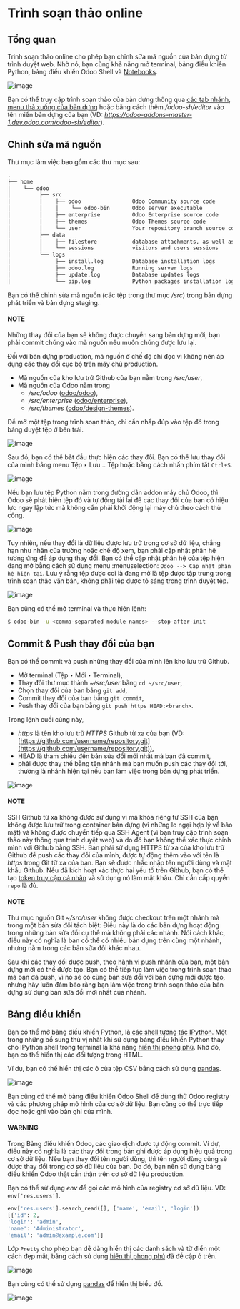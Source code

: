 <a id="odoosh-gettingstarted-online-editor"></a>

# Trình soạn thảo online

## Tổng quan

Trình soạn thảo online cho phép bạn chỉnh sửa mã nguồn của bản dựng từ trình duyệt web. Nhờ nó, bạn cũng khả năng mở terminal, bảng điều khiển Python, bảng điều khiển Odoo Shell và [Notebooks](https://jupyterlab.readthedocs.io/en/stable/user/notebook.html).

![image](online-editor/interface-editor.png)

Bạn có thể truy cập trình soạn thảo của bản dựng thông qua [các tab nhánh](branches.md#odoosh-gettingstarted-branches-tabs), [menu thả xuống của bản dựng](builds.md#odoosh-gettingstarted-builds-dropdown-menu) hoặc bằng cách thêm  */odoo-sh/editor* vào tên miền bản dựng của bạn (VD: *https://odoo-addons-master-1.dev.odoo.com/odoo-sh/editor*).

## Chỉnh sửa mã nguồn

Thư mục làm việc bao gồm các thư mục sau:

```default
.
├── home
│    └── odoo
│         ├── src
│         │    ├── odoo                Odoo Community source code
│         │    │    └── odoo-bin       Odoo server executable
│         │    ├── enterprise          Odoo Enterprise source code
│         │    ├── themes              Odoo Themes source code
│         │    └── user                Your repository branch source code
│         ├── data
│         │    ├── filestore           database attachments, as well as the files of binary fields
│         │    └── sessions            visitors and users sessions
│         └── logs
│              ├── install.log         Database installation logs
│              ├── odoo.log            Running server logs
│              ├── update.log          Database updates logs
│              └── pip.log             Python packages installation logs
```

Bạn có thể chỉnh sửa mã nguồn (các tệp trong thư mục  */src*) trong bản dựng phát triển và bản dựng staging.

#### NOTE
Những thay đổi của bạn sẽ không được chuyển sang bản dựng mới, bạn phải commit chúng vào mã nguồn nếu muốn chúng được lưu lại.

Đối với bản dựng production, mã nguồn ở chế độ chỉ đọc vì không nên áp dụng các thay đổi cục bộ trên máy chủ production.

* Mã nguồn của kho lưu trữ Github của bạn nằm trong  */src/user*,
* Mã nguồn của Odoo nằm trong
  *  */src/odoo* ([odoo/odoo](https://github.com/odoo/odoo)),
  *  */src/enterprise* ([odoo/enterprise](https://github.com/odoo/enterprise)),
  *  */src/themes* ([odoo/design-themes](https://github.com/odoo/design-themes)).

Để mở một tệp trong trình soạn thảo, chỉ cần nhấp đúp vào tệp đó trong bảng duyệt tệp ở bên trái.

![image](online-editor/interface-editor-open-file.png)

Sau đó, bạn có thể bắt đầu thực hiện các thay đổi. Bạn có thể lưu thay đổi của mình bằng menu Tệp ‣ Lưu .. Tệp hoặc bằng cách nhấn phím tắt `Ctrl+S`.

![image](online-editor/interface-editor-save-file.png)

Nếu bạn lưu tệp Python nằm trong đường dẫn addon máy chủ Odoo, thì Odoo sẽ phát hiện tệp đó và tự động tải lại để các thay đổi của bạn có hiệu lực ngay lập tức mà không cần phải khởi động lại máy chủ theo cách thủ công.

![image](online-editor/interface-editor-automaticreload.gif)

Tuy nhiên, nếu thay đổi là dữ liệu được lưu trữ trong cơ sở dữ liệu, chẳng hạn như nhãn của trường hoặc chế độ xem, bạn phải cập nhật phân hệ tương ứng để áp dụng thay đổi. Bạn có thể cập nhật phân hệ của tệp hiện đang mở bằng cách sử dụng menu :menuselection: `Odoo --> Cập nhật phân hệ hiện tại`. Lưu ý rằng tệp được coi là đang mở là tệp được tập trung trong trình soạn thảo văn bản, không phải tệp được tô sáng trong trình duyệt tệp.

![image](online-editor/interface-editor-update-current-module.png)

Bạn cũng có thể mở terminal và thực hiện lệnh:

```bash
$ odoo-bin -u <comma-separated module names> --stop-after-init
```

<a id="odoosh-gettingstarted-online-editor-push"></a>

## Commit & Push thay đổi của bạn

Bạn có thể commit và push những thay đổi của mình lên kho lưu trữ Github.

* Mở terminal (Tệp ‣ Mới ‣ Terminal),
* Thay đổi thư mục thành  *~/src/user* bằng `cd ~/src/user`,
* Chọn thay đổi của bạn bằng `git add`,
* Commit thay đổi của bạn bằng `git commit`,
* Push thay đổi của bạn bằng `git push https HEAD:<branch>`.

Trong lệnh cuối cùng này,

* *https* là tên kho lưu trữ *HTTPS* Github từ xa của bạn (VD: [https://github.com/username/repository.git](https://github.com/username/repository.git)),
* HEAD là tham chiếu đến bản sửa đổi mới nhất mà bạn đã commit,
* <branch> phải được thay thế bằng tên nhánh mà bạn muốn push các thay đổi tới, thường là nhánh hiện tại nếu bạn làm việc trong bản dựng phát triển.

![image](online-editor/interface-editor-commit-push.png)

#### NOTE
SSH Github từ xa không được sử dụng vì mã khóa riêng tư SSH của bạn không được lưu trữ trong container bản dựng (vì những lo ngại hợp lý về bảo mật) và không được chuyển tiếp qua SSH Agent (vì bạn truy cập trình soạn thảo này thông qua trình duyệt web) và do đó bạn không thể xác thực chính mình với Github bằng SSH. Bạn phải sử dụng HTTPS từ xa của kho lưu trữ Github để push các thay đổi của mình, được tự động thêm vào với tên là *https* trong Git từ xa của bạn. Bạn sẽ được nhắc nhập tên người dùng và mật khẩu Github. Nếu đã kích hoạt xác thực hai yếu tố trên Github, bạn có thể tạo [token truy cập cá nhân](https://help.github.com/articles/creating-a-personal-access-token-for-the-command-line/) và sử dụng nó làm mật khẩu. Chỉ cần cấp quyền `repo` là đủ.

#### NOTE
Thư mục nguồn Git  *~/src/user* không được checkout trên một nhánh mà trong một bản sửa đổi tách biệt: Điều này là do các bản dựng hoạt động trong những bản sửa đổi cụ thể mà không phải các nhánh. Nói cách khác, điều này có nghĩa là bạn có thể có nhiều bản dựng trên cùng một nhánh, nhưng nằm trong các bản sửa đổi khác nhau.

Sau khi các thay đổi được push, theo [hành vi push nhánh](branches.md#odoosh-gettingstarted-branches-tabs-settings) của bạn, một bản dựng mới có thể được tạo. Bạn có thể tiếp tục làm việc trong trình soạn thảo mà bạn đã push, vì nó sẽ có cùng bản sửa đổi với bản dựng mới được tạo, nhưng hãy luôn đảm bảo rằng bạn làm việc trong trình soạn thảo của bản dựng sử dụng bản sửa đổi mới nhất của nhánh.

## Bảng điều khiển

Bạn có thể mở bảng điều khiển Python, là [các shell tương tác IPython](https://ipython.readthedocs.io/en/stable/interactive/tutorial.html). Một trong những bổ sung thú vị nhất khi sử dụng bảng điều khiển Python thay cho IPython shell trong terminal là khả năng [hiển thị phong phú](https://ipython.readthedocs.io/en/stable/config/integrating.html#rich-display). Nhờ đó, bạn có thể hiển thị các đối tượng trong HTML.

Ví dụ, bạn có thể hiển thị các ô của tệp CSV bằng cách sử dụng [pandas](https://pandas.pydata.org/pandas-docs/stable/tutorials.html).

![image](online-editor/interface-editor-console-python-read-csv.png)

Bạn cũng có thể mở bảng điều khiển Odoo Shell để dùng thử Odoo registry và các phương pháp mô hình của cơ sở dữ liệu. Bạn cũng có thể trực tiếp đọc hoặc ghi vào bản ghi của mình.

#### WARNING
Trong Bảng điều khiển Odoo, các giao dịch được tự động commit. Ví dự, điều này có nghĩa là các thay đổi trong bản ghi được áp dụng hiệu quả trong cơ sở dữ liệu. Nếu bạn thay đổi tên người dùng, thì tên người dùng cũng sẽ được thay đổi trong cơ sở dữ liệu của bạn. Do đó, bạn nên sử dụng bảng điều khiển Odoo thật cẩn thận trên cơ sở dữ liệu production.

Bạn có thể sử dụng *env* để gọi các mô hình của registry cơ sở dữ liệu. VD: `env['res.users']`.

```python
env['res.users'].search_read([], ['name', 'email', 'login'])
[{'id': 2,
'login': 'admin',
'name': 'Administrator',
'email': 'admin@example.com'}]
```

Lớp `Pretty` cho phép bạn dễ dàng hiển thị các danh sách và từ điển một cách đẹp mắt, bằng cách sử dụng [hiển thị phong phú](https://ipython.readthedocs.io/en/stable/config/integrating.html#rich-display) đã đề cập ở trên.

![image](online-editor/interface-editor-console-odoo-pretty.png)

Bạn cũng có thể sử dụng [pandas](https://pandas.pydata.org/pandas-docs/stable/tutorials.html) để hiển thị biểu đồ.

![image](online-editor/interface-editor-console-odoo-graph.png)
